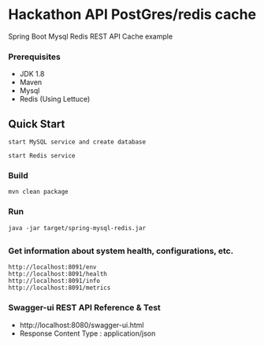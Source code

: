# Hackathon API PostGres/redis cache
Spring Boot Mysql Redis REST API Cache example

### Prerequisites
- JDK 1.8
- Maven
- Mysql
- Redis (Using Lettuce)

## Quick Start

```
start MySQL service and create database
```

```
start Redis service
```

### Build
```
mvn clean package
```

### Run
```
java -jar target/spring-mysql-redis.jar
```

##
### Get information about system health, configurations, etc.
```
http://localhost:8091/env
http://localhost:8091/health
http://localhost:8091/info
http://localhost:8091/metrics
```


### Swagger-ui REST API Reference & Test
- http://localhost:8080/swagger-ui.html
- Response Content Type : application/json
